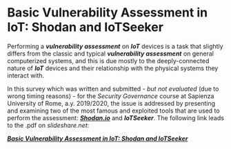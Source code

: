 # Basic Vulnerability Assessment in IoT: Shodan and IoTSeeker

Performing a ***vulnerability assessment*** on ***IoT*** devices is a task that slightly differs from the classic and typical
***vulnerability assessment*** on general computerized systems, and this is due mostly to the deeply-connected nature of
***IoT*** devices and their relationship with the physical systems they interact with.

In this survey which was written and submitted - _but not evaluated_ (due to wrong timing reasons) - for the _Security Governance_ course at Sapienza University of Rome, a.y. 2019/2020, the issue is addressed by presenting and examining two of the most famous and exploited tools that are used to perform the assessment: [***Shodan.io***](https://shodan.io) and ***IoTSeeker***.
The following link leads to the .pdf on _slideshare.net_:

[***Basic Vulnerability Assessment in IoT: Shodan and IoTSeeker***](https://www.slideshare.net/secret/yPVbLS2zRtfDTH)
